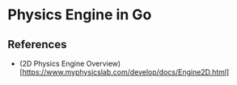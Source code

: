 # Physics Engine in Go

## References
- (2D Physics Engine Overview)[https://www.myphysicslab.com/develop/docs/Engine2D.html]
